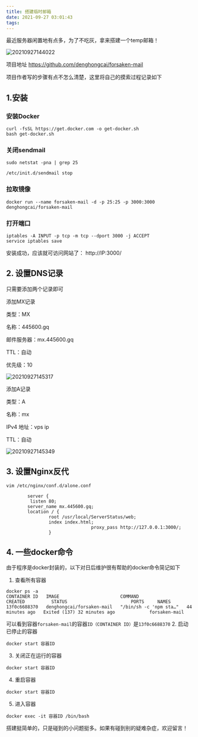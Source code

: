 ```yaml
---
title: 搭建临时邮箱
date: 2021-09-27 03:01:43
tags:
---
```

最近服务器闲置地有点多，为了不吃灰，拿来搭建一个temp邮箱！

![20210927144022](https://cdn.jsdelivr.net/gh/jth445600/picgo@master/img/20210927144022.png)

项目地址 https://github.com/denghongcai/forsaken-mail 

项目作者写的步骤有点不怎么清楚，这里将自己的摸索过程记录如下

## 1.安装

### 安装Docker

```shell
curl -fsSL https://get.docker.com -o get-docker.sh
bash get-docker.sh

```
### 关闭sendmail

```shell
sudo netstat -pna | grep 25

/etc/init.d/sendmail stop
```

### 拉取镜像
```shell
docker run --name forsaken-mail -d -p 25:25 -p 3000:3000 denghongcai/forsaken-mail
```
### 打开端口

```shell
iptables -A INPUT -p tcp -m tcp --dport 3000 -j ACCEPT
service iptables save

```

安装成功，应该就可访问网站了： http://IP:3000/

## 2. 设置DNS记录
只需要添加两个记录即可

添加MX记录

类型：MX

名称：445600.gq

邮件服务器：mx.445600.gq

TTL：自动

优先级：10


![20210927145317](https://cdn.jsdelivr.net/gh/jth445600/picgo@master/img/20210927145317.png)

添加A记录

类型：A

名称：mx

IPv4 地址：vps ip

TTL：自动

![20210927145349](https://cdn.jsdelivr.net/gh/jth445600/picgo@master/img/20210927145349.png)

## 3. 设置Nginx反代
```
vim /etc/nginx/conf.d/alone.conf 
```
```
        server {
         listen 80;
        server_name mx.445600.gq;
        location / {
                root /usr/local/ServerStatus/web;
                index index.html;
                                proxy_pass http://127.0.0.1:3000/;
                }

```

## 4. 一些docker命令

由于程序是docker封装的，以下对日后维护很有帮助的docker命令简记如下
1. 查看所有容器
```
docker ps -a
CONTAINER ID   IMAGE                       COMMAND                  CREATED          STATUS                        PORTS     NAMES
13f0c6688370   denghongcai/forsaken-mail   "/bin/sh -c 'npm sta…"   44 minutes ago   Exited (137) 32 minutes ago             forsaken-mail
```
可以看到容器`forsaken-mail`的容器`ID（CONTAINER ID）`是`13f0c6688370`
2. 启动已停止的容器
```
docker start 容器ID
```
3. 关闭正在运行的容器
```
docker start 容器ID
```
4. 重启容器
```
docker start 容器ID
```
5. 进入容器
```
docker exec -it 容器ID /bin/bash
```
搭建挺简单的，只是碰到的小问题挺多。如果有碰到别的疑难杂症，欢迎留言！